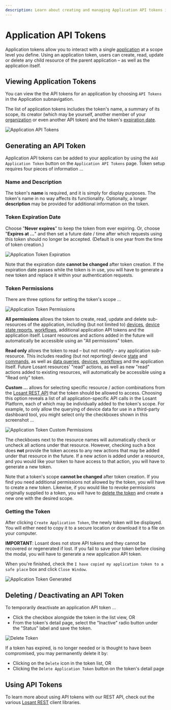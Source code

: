 ```yaml
---
description: Learn about creating and managing Application API tokens in the Losant platform.
---
```


# Application API Tokens

Application tokens allow you to interact with a single [application](/applications/overview/) at a scope level you define. Using an application token, users can create, read, update or delete any child resource of the parent application – as well as the application itself.

## Viewing Application Tokens

You can view the the API tokens for an application by choosing `API Tokens` in the Application subnavigation.

The list of application tokens includes the token's name, a summary of its scope, its creator (which may be yourself, another member of your [organization](/organizations/overview/) or even another API token) and the token's [expiration date](#token-expiration-date).

![Application API Tokens](/images/applications/application-tokens.png "Application API Tokens")

## Generating an API Token

Application API tokens can be added to your application by using the `Add Application Token` button on the `Application API Tokens` page. Token setup requires four pieces of information ...

### Name and Description

The token's **name** is required, and it is simply for display purposes. The token's name in no way affects its functionality. Optionally, a longer **description** may be provided for additional information on the token.

### Token Expiration Date

Choose "**Never expires**" to keep the token from ever expiring. Or, choose "**Expires at ...**" and then set a future date / time after which requests using this token should no longer be accepted. (Default is one year from the time of token creation.)

![Application Token Expiration](/images/applications/application-token-expiration.png "Application Token Expiration")

Note that the expiration date **cannot be changed** after token creation. If the expiration date passes while the token is in use, you will have to generate a new token and replace it within your authentication requests.

### Token Permissions

There are three options for setting the token's scope ...

![Application Token Permissions](/images/applications/application-token-permissions.png "Application Token Permissions")

**All permissions** allows the token to create, read, update and delete sub-resources of the application, including (but not limited to) [devices](/devices/overview/), [device state reports](/devices/state/), [workflows](/workflows/overview/), additional application API tokens and the application itself. Losant resources and actions added in the future will automatically be accessible using an "All permissions" token.

**Read only** allows the token to read – but not modify – any application sub-resource. This includes reading (but not reporting) device [state](/devices/state/) and [commands](/devices/commands/), as well as [data queries](/rest-api/data/), [devices](/devices/overview/), [workflows](/workflows/overview/) and the application itself. Future Losant resources' "read" actions, as well as new "read" actions added to existing resources, will automatically be accessible using a "Read only" token.

**Custom ...** allows for selecting specific resource / action combinations from the [Losant REST API](/rest-api/application/) that the token should be allowed to access. Choosing this option reveals a list of all application-specific API calls in the Losant Platform, each of which may be individually added to the token's scope. For example, to only allow the querying of device data for use in a third-party dashboard tool, you might select only the checkboxes shown in this screenshot ...

![Application Token Custom Permissions](/images/applications/application-token-custom.png "Application Token Custom Permissions")

The checkboxes next to the resource names will automatically check or uncheck all actions under that resource. However, checking such a box does **not** provide the token access to any new actions that may be added under that resource in the future. If a new action is added under a resource, and you would like your token to have access to that action, you will have to generate a new token.

Note that a token's scope **cannot be changed** after token creation. If you find you need additional permissions not allowed by the token, you will have to create a new token. Likewise, if you would like to revoke permissions originally supplied to a token, you will have to [delete the token](#deleting-deactivating-an-api-token) and create a new one with the desired scope.

### Getting the Token

After clicking `Create Application Token`, the newly token will be displayed. You will either need to copy it to a secure location or download it to a file on your computer.

**IMPORTANT**: Losant does not store API tokens and they cannot be recovered or regenerated if lost. If you fail to save your token before closing the modal, you will have to generate a new application API token.

When you're finished, check the `I have copied my application token to a safe place` box and click `Close Window`.

![Application Token Generated](/images/applications/application-token-generated.png "Application Token Generated")

## Deleting / Deactivating an API Token

To temporarily deactivate an application API token ...

* Click the checkbox alongside the token in the list view, OR
* From the token's detail page, select the "Inactive" radio button under the "Status" label and save the token.

![Delete Token](/images/applications/delete-token.png "Delete Token")

If a token has expired, is no longer needed or is thought to have been compromised, you may permanently delete it by:

* Clicking on the `Delete` icon in the token list, OR
* Clicking the `Delete Application Token` button on the token's detail page

## Using API Tokens

To learn more about using API tokens with our REST API, check out the various [Losant REST](/rest-api/overview/) client libraries.
